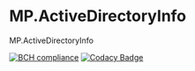 # MP.ActiveDirectoryInfo
MP.ActiveDirectoryInfo

[![BCH compliance](https://bettercodehub.com/edge/badge/miguelpimenta/MP.ActiveDirectoryInfo?branch=master)](https://bettercodehub.com/)
[![Codacy Badge](https://api.codacy.com/project/badge/Grade/d2a70057c8594e0eadc4785a3e3460b6)](https://www.codacy.com/app/miguelpimenta/MP.ActiveDirectoryInfo?utm_source=github.com&amp;utm_medium=referral&amp;utm_content=miguelpimenta/MP.ActiveDirectoryInfo&amp;utm_campaign=Badge_Grade)
